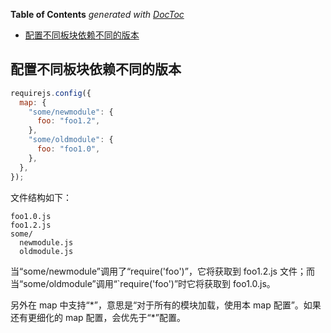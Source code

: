 <!-- START doctoc generated TOC please keep comment here to allow auto update -->
<!-- DON'T EDIT THIS SECTION, INSTEAD RE-RUN doctoc TO UPDATE -->
**Table of Contents**  *generated with [DocToc](https://github.com/thlorenz/doctoc)*

- [配置不同板块依赖不同的版本](#%E9%85%8D%E7%BD%AE%E4%B8%8D%E5%90%8C%E6%9D%BF%E5%9D%97%E4%BE%9D%E8%B5%96%E4%B8%8D%E5%90%8C%E7%9A%84%E7%89%88%E6%9C%AC)

<!-- END doctoc generated TOC please keep comment here to allow auto update -->

## 配置不同板块依赖不同的版本

```js
requirejs.config({
  map: {
    "some/newmodule": {
      foo: "foo1.2",
    },
    "some/oldmodule": {
      foo: "foo1.0",
    },
  },
});
```

文件结构如下：

```
foo1.0.js
foo1.2.js
some/
  newmodule.js
  oldmodule.js
```

当“some/newmodule”调用了“require('foo')”，它将获取到 foo1.2.js 文件；而当“some/oldmodule”调用“`require('foo')”时它将获取到 foo1.0.js。

另外在 map 中支持“\*”，意思是“对于所有的模块加载，使用本 map 配置”。如果还有更细化的 map 配置，会优先于“\*”配置。
